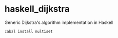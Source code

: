 # haskell_dijkstra
Generic Dijkstra's algorithm implementation in Haskell

```
cabal install multiset
```
